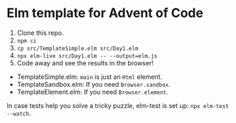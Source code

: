 # Elm template for Advent of Code

1. Clone this repo.
2. `npm ci`
3. `cp src/TemplateSimple.elm src/Day1.elm`
4. `npx elm-live src/Day1.elm -- --output=elm.js`
5. Code away and see the results in the browser!

- TemplateSimple.elm: `main` is just an `Html` element.
- TemplateSandbox.elm: If you need `Browser.sandbox`.
- TemplateElement.elm: If you need `Browser.element`.

In case tests help you solve a tricky puzzle, elm-test is set up: `npx elm-test --watch`.
